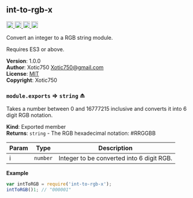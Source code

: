 <a name="module_int-to-rgb-x"></a>

## int-to-rgb-x
<a href="https://travis-ci.org/Xotic750/int-to-rgb-x"
title="Travis status">
<img
src="https://travis-ci.org/Xotic750/int-to-rgb-x.svg?branch=master"
alt="Travis status" height="18">
</a>
<a href="https://david-dm.org/Xotic750/int-to-rgb-x"
title="Dependency status">
<img src="https://david-dm.org/Xotic750/int-to-rgb-x.svg"
alt="Dependency status" height="18"/>
</a>
<a
href="https://david-dm.org/Xotic750/int-to-rgb-x#info=devDependencies"
title="devDependency status">
<img src="https://david-dm.org/Xotic750/int-to-rgb-x/dev-status.svg"
alt="devDependency status" height="18"/>
</a>
<a href="https://badge.fury.io/js/int-to-rgb-x" title="npm version">
<img src="https://badge.fury.io/js/int-to-rgb-x.svg"
alt="npm version" height="18">
</a>

Convert an integer to a RGB string module.

Requires ES3 or above.

**Version**: 1.0.0  
**Author**: Xotic750 <Xotic750@gmail.com>  
**License**: [MIT](&lt;https://opensource.org/licenses/MIT&gt;)  
**Copyright**: Xotic750  
<a name="exp_module_int-to-rgb-x--module.exports"></a>

### `module.exports` ⇒ <code>string</code> ⏏
Takes a number between 0 and 16777215 inclusive and converts it
into 6 digit RGB notation.

**Kind**: Exported member  
**Returns**: <code>string</code> - The RGB hexadecimal notation: #RRGGBB  

| Param | Type | Description |
| --- | --- | --- |
| i | <code>number</code> | Integer to be converted into 6 digit RGB. |

**Example**  
```js
var intToRGB = require('int-to-rgb-x');
intToRGB()1; // "000001"
```
